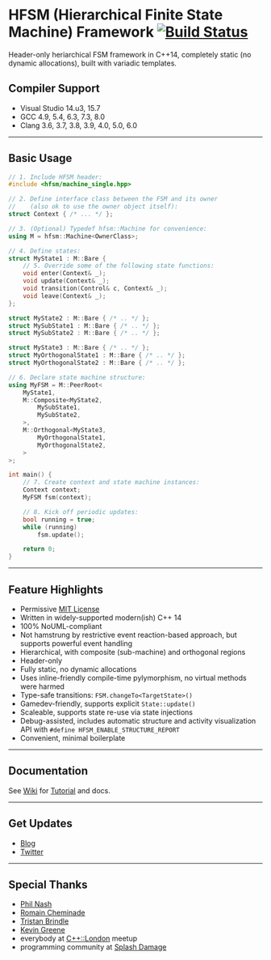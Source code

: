 # HFSM (Hierarchical Finite State Machine) Framework [![Build Status](https://travis-ci.org/andrew-gresyk/HFSM.svg?branch=master)](https://travis-ci.org/andrew-gresyk/HFSM)

Header-only heriarchical FSM framework in C++14, completely static (no dynamic allocations), built with variadic templates.

## Compiler Support

- Visual Studio 14.u3, 15.7
- GCC 4.9, 5.4, 6.3, 7.3, 8.0
- Clang 3.6, 3.7, 3.8, 3.9, 4.0, 5.0, 6.0

---

## Basic Usage

```cpp
// 1. Include HFSM header:
#include <hfsm/machine_single.hpp>

// 2. Define interface class between the FSM and its owner
//    (also ok to use the owner object itself):
struct Context { /* ... */ };

// 3. (Optional) Typedef hfsm::Machine for convenience:
using M = hfsm::Machine<OwnerClass>;

// 4. Define states:
struct MyState1 : M::Bare {
    // 5. Override some of the following state functions:
    void enter(Context& _);
    void update(Context& _);
    void transition(Control& c, Context& _);
    void leave(Context& _);
};

struct MyState2 : M::Bare { /* .. */ };
struct MySubState1 : M::Bare { /* .. */ };
struct MySubState2 : M::Bare { /* .. */ };

struct MyState3 : M::Bare { /* .. */ };
struct MyOrthogonalState1 : M::Bare { /* .. */ };
struct MyOrthogonalState2 : M::Bare { /* .. */ };

// 6. Declare state machine structure:
using MyFSM = M::PeerRoot<
    MyState1,
    M::Composite<MyState2,
        MySubState1,
        MySubState2,
    >,
    M::Orthogonal<MyState3,
        MyOrthogonalState1,
        MyOrthogonalState2,
    >
>;

int main() {
    // 7. Create context and state machine instances:
    Context context;
    MyFSM fsm(context);

    // 8. Kick off periodic updates:
    bool running = true;
    while (running)
        fsm.update();

    return 0;
}
```

---

## Feature Highlights

- Permissive [MIT License](LICENSE.md)
- Written in widely-supported modern(ish) C++ 14
- 100% NoUML-compliant
- Not hamstrung by restrictive event reaction-based approach, but supports powerful event handling
- Hierarchical, with composite (sub-machine) and orthogonal regions
- Header-only
- Fully static, no dynamic allocations
- Uses inline-friendly compile-time pylymorphism, no virtual methods were harmed
- Type-safe transitions: `FSM.changeTo<TargetState>()`
- Gamedev-friendly, supports explicit `State::update()`
- Scaleable, supports state re-use via state injections
- Debug-assisted, includes automatic structure and activity visualization API with `#define HFSM_ENABLE_STRUCTURE_REPORT`
- Convenient, minimal boilerplate

---

## Documentation

See [Wiki](../../wiki) for [Tutorial](../../wiki/Tutorial) and docs.

---

## Get Updates

- [Blog](https://andrew-gresyk.github.io/)
- [Twitter](https://www.twitter.com/andrew_gresyk)

---

## Special Thanks

- [Phil Nash](https://github.com/philsquared)
- [Romain Cheminade](https://github.com/romaincheminade)
- [Tristan Brindle](https://github.com/tcbrindle)
- [Kevin Greene](https://github.com/kgreenek)
- everybody at [C++::London](https://www.meetup.com/CppLondon/) meetup
- programming community at [Splash Damage](http://www.splashdamage.com/)